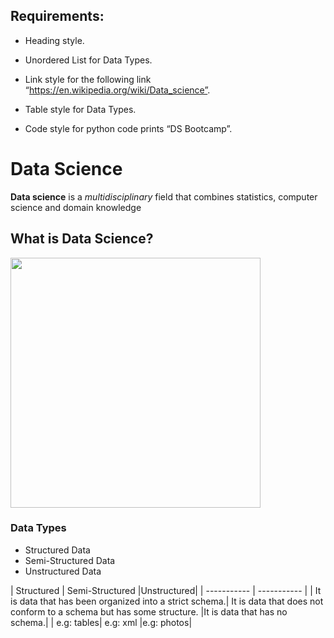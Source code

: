 
## Requirements:
- Heading style.

- Unordered List for Data Types.
- Link style for the following link “https://en.wikipedia.org/wiki/Data_science”.
- Table style for Data Types.
- Code style for python code prints “DS Bootcamp”.

# Data Science
**Data science** is a *multidisciplinary* field that combines statistics, computer science and domain knowledge
## What is Data Science?
<img src="./DS.png" width="400" height="400"/>

### Data Types
- Structured Data
- Semi-Structured Data
- Unstructured Data

| Structured | Semi-Structured |Unstructured|
| ----------- | ----------- |
| It is data that has been organized into a strict schema.| It is data that does not conform to a schema but has some structure.
|It is data that has no schema.|
| e.g: tables| e.g: xml |e.g: photos|



